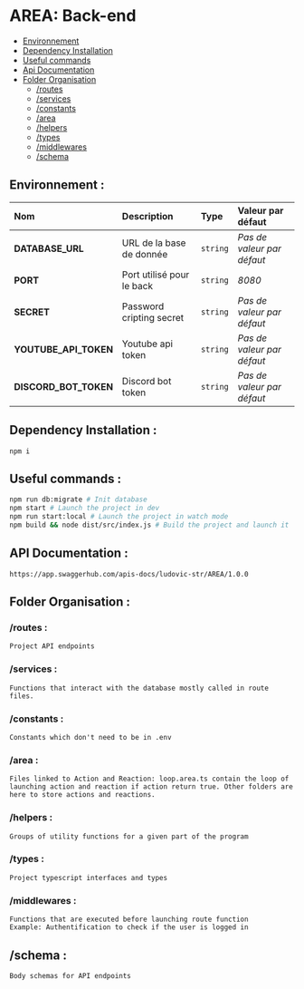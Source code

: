 # AREA: Back-end

- [Environnement](#environnement)
- [Dependency Installation](#dependency-installation)
- [Useful commands](#useful-commands)
- [Api Documentation](#api-documentation)
- [Folder Organisation](#folder-organisation)
  - [/routes](#routes)
  - [/services](#services)
  - [/constants](#constants)
  - [/area](#area)
  - [/helpers](#helpers)
  - [/types](#types)
  - [/middlewares](#middlewares)
  - [/schema](#schemag)

## Environnement :

| Nom                   | Description               | Type     | Valeur par défaut          |
| :-------------------- | :------------------------ | :------- | :------------------------- |
| **DATABASE_URL**      | URL de la base de donnée  | `string` | _Pas de valeur par défaut_ |
| **PORT**              | Port utilisé pour le back | `string` | _8080_                     |
| **SECRET**            | Password cripting secret  | `string` | _Pas de valeur par défaut_ |
| **YOUTUBE_API_TOKEN** | Youtube api token         | `string` | _Pas de valeur par défaut_ |
| **DISCORD_BOT_TOKEN** | Discord bot token         | `string` | _Pas de valeur par défaut_ |

## Dependency Installation :

```
npm i
```

## Useful commands :

```bash
npm run db:migrate # Init database
npm start # Launch the project in dev
npm run start:local # Launch the project in watch mode
npm build && node dist/src/index.js # Build the project and launch it
```

## API Documentation :

```
https://app.swaggerhub.com/apis-docs/ludovic-str/AREA/1.0.0
```

## Folder Organisation :

### /routes :

    Project API endpoints

### /services :

    Functions that interact with the database mostly called in route files.

### /constants :

    Constants which don't need to be in .env

### /area :

    Files linked to Action and Reaction: loop.area.ts contain the loop of launching action and reaction if action return true. Other folders are here to store actions and reactions.

### /helpers :

    Groups of utility functions for a given part of the program

### /types :

    Project typescript interfaces and types

### /middlewares :

    Functions that are executed before launching route function
    Example: Authentification to check if the user is logged in

## /schema :

    Body schemas for API endpoints
